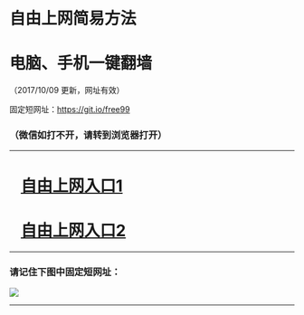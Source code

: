 ﻿# 自由上网简易方法

# 电脑、手机一键翻墙

（2017/10/09 更新，网址有效）

固定短网址：https://git.io/free99

### （微信如打不开，请转到浏览器打开）


***





# &nbsp;&nbsp; <a href="http://ft2825918316.fwq-tz-1001.info/fwqtz01.html?t=100900119628 " target="_blank">自由上网入口1</a>
# &nbsp;&nbsp; <a href="http://ft2035914095.fwq-tz-1002.info/fwqtz02.html?t=100900119110 " target="_blank">自由上网入口2</a>
***

### 请记住下图中固定短网址：

<img src="https://s3-us-west-2.amazonaws.com/fwq-1001/yjfq-20170905okok.png" /> 


***

